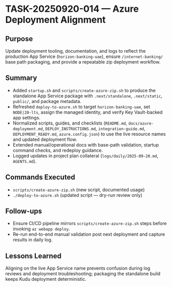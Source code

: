 # TASK-20250920-014 — Azure Deployment Alignment

## Purpose
Update deployment tooling, documentation, and logs to reflect the production App Service (`horizon-banking-uae`), ensure `/internet-banking/` base path packaging, and provide a repeatable zip deployment workflow.

## Summary
- Added `startup.sh` and `scripts/create-azure-zip.sh` to produce the standalone App Service package with `.next/standalone`, `.next/static`, `public/`, and package metadata.
- Refreshed `deploy-to-azure.sh` to target `horizon-banking-uae`, set `NODE|20-lts`, assign the managed identity, and verify Key Vault-backed app settings.
- Normalized scripts, guides, and checklists (`README.md`, `docs/azure-deployment.md`, `DEPLOY_INSTRUCTIONS.md`, `integration-guide.md`, `DEPLOYMENT_READY.md`, `azure.config.json`) to use the live resource names and updated deployment flow.
- Extended manual/operational docs with base-path validation, startup command checks, and redeploy guidance.
- Logged updates in project plan collateral (`logs/daily/2025-09-20.md`, `AGENTS.md`).

## Commands Executed
- `scripts/create-azure-zip.sh` (new script, documented usage)
- `./deploy-to-azure.sh` (updated script — dry-run review only)

## Follow-ups
- Ensure CI/CD pipeline mirrors `scripts/create-azure-zip.sh` steps before invoking `az webapp deploy`.
- Re-run end-to-end manual validation post next deployment and capture results in daily log.

## Lessons Learned
Aligning on the live App Service name prevents confusion during log reviews and deployment troubleshooting; packaging the standalone build keeps Kudu deployment deterministic.
